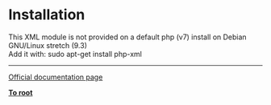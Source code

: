 # Installation



This XML module is not provided on a default php (v7) install on Debian GNU/Linux stretch (9.3)<br>Add it with: sudo apt-get install php-xml  

---

[Official documentation page](https://www.php.net/manual/en/simplexml.installation.php)

**[To root](/README.md)**